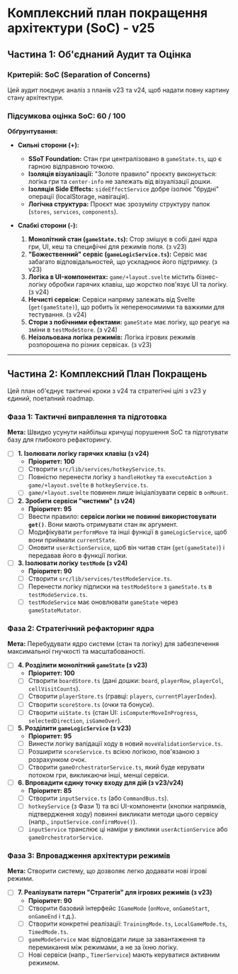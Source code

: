 # Комплексний план покращення архітектури (SoC) - v25

## Частина 1: Об'єднаний Аудит та Оцінка

### Критерій: SoC (Separation of Concerns)
Цей аудит поєднує аналіз з планів v23 та v24, щоб надати повну картину стану архітектури.

### Підсумкова оцінка SoC: 60 / 100

**Обґрунтування:**

*   **Сильні сторони (+):**
    *   **SSoT Foundation:** Стан гри централізовано в `gameState.ts`, що є гарною відправною точкою.
    *   **Ізоляція візуалізації:** "Золоте правило" проєкту виконується: логіка гри та `center-info` не залежать від візуалізації дошки.
    *   **Ізоляція Side Effects:** `sideEffectService` добре ізолює "брудні" операції (localStorage, навігація).
    *   **Логічна структура:** Проєкт має зрозумілу структуру папок (`stores`, `services`, `components`).

*   **Слабкі сторони (-):**
    1.  **Монолітний стан (`gameState.ts`):** Стор змішує в собі дані ядра гри, UI, кеш та специфічні для режимів поля. (з v23)
    2.  **"Божественний" сервіс (`gameLogicService.ts`):** Сервіс має забагато відповідальностей, що ускладнює його підтримку. (з v23)
    3.  **Логіка в UI-компонентах:** `game/+layout.svelte` містить бізнес-логіку обробки гарячих клавіш, що жорстко пов'язує UI та логіку. (з v24)
    4.  **Нечисті сервіси:** Сервіси напряму залежать від Svelte (`get(gameState)`), що робить їх непереносимими та важкими для тестування. (з v24)
    5.  **Стори з побічними ефектами:** `gameState` має логіку, що реагує на зміни в `testModeStore`. (з v24)
    6.  **Неізольована логіка режимів:** Логіка ігрових режимів розпорошена по різних сервісах. (з v23)

---

## Частина 2: Комплексний План Покращень

Цей план об'єднує тактичні кроки з v24 та стратегічні цілі з v23 у єдиний, поетапний roadmap.

### Фаза 1: Тактичні виправлення та підготовка

**Мета:** Швидко усунути найбільш кричущі порушення SoC та підготувати базу для глибокого рефакторингу.

- [ ] **1. Ізолювати логіку гарячих клавіш (з v24)**
    - **Пріоритет: 100**
    - [ ] Створити `src/lib/services/hotkeyService.ts`.
    - [ ] Повністю перенести логіку з `handleHotkey` та `executeAction` з `game/+layout.svelte` в `hotkeyService.ts`.
    - [ ] `game/+layout.svelte` повинен лише ініціалізувати сервіс в `onMount`.

- [ ] **2. Зробити сервіси "чистими" (з v24)**
    - **Пріоритет: 95**
    - [ ] Ввести правило: **сервіси логіки не повинні використовувати `get()`**. Вони мають отримувати стан як аргумент.
    - [ ] Модифікувати `performMove` та інші функції в `gameLogicService`, щоб вони приймали `currentState`.
    - [ ] Оновити `userActionService`, щоб він читав стан (`get(gameState)`) і передавав його в функції логіки.

- [ ] **3. Ізолювати логіку `testMode` (з v24)**
    - **Пріоритет: 90**
    - [ ] Створити `src/lib/services/testModeService.ts`.
    - [ ] Перенести логіку підписки на `testModeStore` з `gameState.ts` в `testModeService.ts`.
    - [ ] `testModeService` має оновлювати `gameState` через `gameStateMutator`.

### Фаза 2: Стратегічний рефакторинг ядра

**Мета:** Перебудувати ядро системи (стан та логіку) для забезпечення максимальної гнучкості та масштабованості.

- [ ] **4. Розділити монолітний `gameState` (з v23)**
    - **Пріоритет: 100**
    - [ ] Створити `boardStore.ts` (дані дошки: `board`, `playerRow`, `playerCol`, `cellVisitCounts`).
    - [ ] Створити `playerStore.ts` (гравці: `players`, `currentPlayerIndex`).
    - [ ] Створити `scoreStore.ts` (очки та бонуси).
    - [ ] Створити `uiState.ts` (стан UI: `isComputerMoveInProgress`, `selectedDirection`, `isGameOver`).

- [ ] **5. Розділити `gameLogicService` (з v23)**
    - **Пріоритет: 95**
    - [ ] Винести логіку валідації ходу в новий `moveValidationService.ts`.
    - [ ] Розширити `scoreService.ts` всією логікою, пов'язаною з розрахунком очок.
    - [ ] Створити `gameOrchestratorService.ts`, який буде керувати потоком гри, викликаючи інші, менші сервіси.

- [ ] **6. Впровадити єдину точку входу для дій (з v23/v24)**
    - **Пріоритет: 85**
    - [ ] Створити `inputService.ts` (або `CommandBus.ts`).
    - [ ] `hotkeyService` (з Фази 1) та всі UI-компоненти (кнопки напрямків, підтвердження ходу) повинні викликати методи цього сервісу (напр., `inputService.confirmMove()`).
    - [ ] `inputService` транслює ці наміри у виклики `userActionService` або `gameOrchestratorService`.

### Фаза 3: Впровадження архітектури режимів

**Мета:** Створити систему, що дозволяє легко додавати нові ігрові режими.

- [ ] **7. Реалізувати патерн "Стратегія" для ігрових режимів (з v23)**
    - **Пріоритет: 90**
    - [ ] Створити базовий інтерфейс `IGameMode` (`onMove`, `onGameStart`, `onGameEnd` і т.д.).
    - [ ] Створити конкретні реалізації: `TrainingMode.ts`, `LocalGameMode.ts`, `TimedMode.ts`.
    - [ ] `gameModeService` має відповідати лише за завантаження та перемикання між режимами, а не за їхню логіку.
    - [ ] Нові сервіси (напр., `TimerService`) мають керуватися активним режимом.
